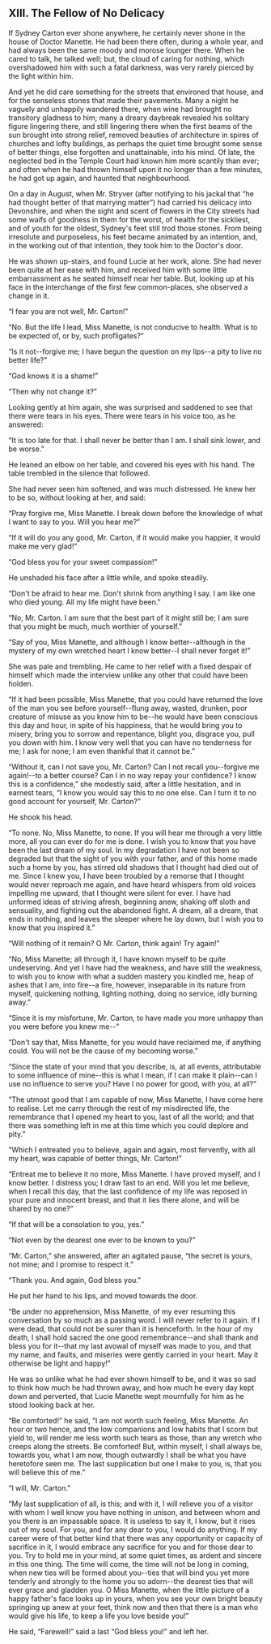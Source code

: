 ## XIII. The Fellow of No Delicacy


If Sydney Carton ever shone anywhere, he certainly never shone in the
house of Doctor Manette. He had been there often, during a whole year,
and had always been the same moody and morose lounger there. When he
cared to talk, he talked well; but, the cloud of caring for nothing,
which overshadowed him with such a fatal darkness, was very rarely
pierced by the light within him.

And yet he did care something for the streets that environed that house,
and for the senseless stones that made their pavements. Many a night
he vaguely and unhappily wandered there, when wine had brought no
transitory gladness to him; many a dreary daybreak revealed his solitary
figure lingering there, and still lingering there when the first beams
of the sun brought into strong relief, removed beauties of architecture
in spires of churches and lofty buildings, as perhaps the quiet time
brought some sense of better things, else forgotten and unattainable,
into his mind. Of late, the neglected bed in the Temple Court had known
him more scantily than ever; and often when he had thrown himself upon
it no longer than a few minutes, he had got up again, and haunted that
neighbourhood.

On a day in August, when Mr. Stryver (after notifying to his jackal
that “he had thought better of that marrying matter”) had carried his
delicacy into Devonshire, and when the sight and scent of flowers in the
City streets had some waifs of goodness in them for the worst, of health
for the sickliest, and of youth for the oldest, Sydney's feet still trod
those stones. From being irresolute and purposeless, his feet became
animated by an intention, and, in the working out of that intention,
they took him to the Doctor's door.

He was shown up-stairs, and found Lucie at her work, alone. She had
never been quite at her ease with him, and received him with some little
embarrassment as he seated himself near her table. But, looking up at
his face in the interchange of the first few common-places, she observed
a change in it.

“I fear you are not well, Mr. Carton!”

“No. But the life I lead, Miss Manette, is not conducive to health. What
is to be expected of, or by, such profligates?”

“Is it not--forgive me; I have begun the question on my lips--a pity to
live no better life?”

“God knows it is a shame!”

“Then why not change it?”

Looking gently at him again, she was surprised and saddened to see that
there were tears in his eyes. There were tears in his voice too, as he
answered:

“It is too late for that. I shall never be better than I am. I shall
sink lower, and be worse.”

He leaned an elbow on her table, and covered his eyes with his hand. The
table trembled in the silence that followed.

She had never seen him softened, and was much distressed. He knew her to
be so, without looking at her, and said:

“Pray forgive me, Miss Manette. I break down before the knowledge of
what I want to say to you. Will you hear me?”

“If it will do you any good, Mr. Carton, if it would make you happier,
it would make me very glad!”

“God bless you for your sweet compassion!”

He unshaded his face after a little while, and spoke steadily.

“Don't be afraid to hear me. Don't shrink from anything I say. I am like
one who died young. All my life might have been.”

“No, Mr. Carton. I am sure that the best part of it might still be; I am
sure that you might be much, much worthier of yourself.”

“Say of you, Miss Manette, and although I know better--although in the
mystery of my own wretched heart I know better--I shall never forget
it!”

She was pale and trembling. He came to her relief with a fixed despair
of himself which made the interview unlike any other that could have
been holden.

“If it had been possible, Miss Manette, that you could have returned the
love of the man you see before yourself--flung away, wasted, drunken,
poor creature of misuse as you know him to be--he would have been
conscious this day and hour, in spite of his happiness, that he would
bring you to misery, bring you to sorrow and repentance, blight you,
disgrace you, pull you down with him. I know very well that you can have
no tenderness for me; I ask for none; I am even thankful that it cannot
be.”

“Without it, can I not save you, Mr. Carton? Can I not recall
you--forgive me again!--to a better course? Can I in no way repay your
confidence? I know this is a confidence,” she modestly said, after a
little hesitation, and in earnest tears, “I know you would say this to
no one else. Can I turn it to no good account for yourself, Mr. Carton?”

He shook his head.

“To none. No, Miss Manette, to none. If you will hear me through a very
little more, all you can ever do for me is done. I wish you to know that
you have been the last dream of my soul. In my degradation I have not
been so degraded but that the sight of you with your father, and of this
home made such a home by you, has stirred old shadows that I thought had
died out of me. Since I knew you, I have been troubled by a remorse that
I thought would never reproach me again, and have heard whispers from
old voices impelling me upward, that I thought were silent for ever. I
have had unformed ideas of striving afresh, beginning anew, shaking off
sloth and sensuality, and fighting out the abandoned fight. A dream, all
a dream, that ends in nothing, and leaves the sleeper where he lay down,
but I wish you to know that you inspired it.”

“Will nothing of it remain? O Mr. Carton, think again! Try again!”

“No, Miss Manette; all through it, I have known myself to be quite
undeserving. And yet I have had the weakness, and have still the
weakness, to wish you to know with what a sudden mastery you kindled me,
heap of ashes that I am, into fire--a fire, however, inseparable in
its nature from myself, quickening nothing, lighting nothing, doing no
service, idly burning away.”

“Since it is my misfortune, Mr. Carton, to have made you more unhappy
than you were before you knew me--”

“Don't say that, Miss Manette, for you would have reclaimed me, if
anything could. You will not be the cause of my becoming worse.”

“Since the state of your mind that you describe, is, at all events,
attributable to some influence of mine--this is what I mean, if I can
make it plain--can I use no influence to serve you? Have I no power for
good, with you, at all?”

“The utmost good that I am capable of now, Miss Manette, I have come
here to realise. Let me carry through the rest of my misdirected life,
the remembrance that I opened my heart to you, last of all the world;
and that there was something left in me at this time which you could
deplore and pity.”

“Which I entreated you to believe, again and again, most fervently, with
all my heart, was capable of better things, Mr. Carton!”

“Entreat me to believe it no more, Miss Manette. I have proved myself,
and I know better. I distress you; I draw fast to an end. Will you let
me believe, when I recall this day, that the last confidence of my life
was reposed in your pure and innocent breast, and that it lies there
alone, and will be shared by no one?”

“If that will be a consolation to you, yes.”

“Not even by the dearest one ever to be known to you?”

“Mr. Carton,” she answered, after an agitated pause, “the secret is
yours, not mine; and I promise to respect it.”

“Thank you. And again, God bless you.”

He put her hand to his lips, and moved towards the door.

“Be under no apprehension, Miss Manette, of my ever resuming this
conversation by so much as a passing word. I will never refer to it
again. If I were dead, that could not be surer than it is henceforth. In
the hour of my death, I shall hold sacred the one good remembrance--and
shall thank and bless you for it--that my last avowal of myself was made
to you, and that my name, and faults, and miseries were gently carried
in your heart. May it otherwise be light and happy!”

He was so unlike what he had ever shown himself to be, and it was so
sad to think how much he had thrown away, and how much he every day kept
down and perverted, that Lucie Manette wept mournfully for him as he
stood looking back at her.

“Be comforted!” he said, “I am not worth such feeling, Miss Manette. An
hour or two hence, and the low companions and low habits that I scorn
but yield to, will render me less worth such tears as those, than any
wretch who creeps along the streets. Be comforted! But, within myself, I
shall always be, towards you, what I am now, though outwardly I shall be
what you have heretofore seen me. The last supplication but one I make
to you, is, that you will believe this of me.”

“I will, Mr. Carton.”

“My last supplication of all, is this; and with it, I will relieve
you of a visitor with whom I well know you have nothing in unison, and
between whom and you there is an impassable space. It is useless to say
it, I know, but it rises out of my soul. For you, and for any dear to
you, I would do anything. If my career were of that better kind that
there was any opportunity or capacity of sacrifice in it, I would
embrace any sacrifice for you and for those dear to you. Try to hold
me in your mind, at some quiet times, as ardent and sincere in this one
thing. The time will come, the time will not be long in coming, when new
ties will be formed about you--ties that will bind you yet more tenderly
and strongly to the home you so adorn--the dearest ties that will ever
grace and gladden you. O Miss Manette, when the little picture of a
happy father's face looks up in yours, when you see your own bright
beauty springing up anew at your feet, think now and then that there is
a man who would give his life, to keep a life you love beside you!”

He said, “Farewell!” said a last “God bless you!” and left her.




